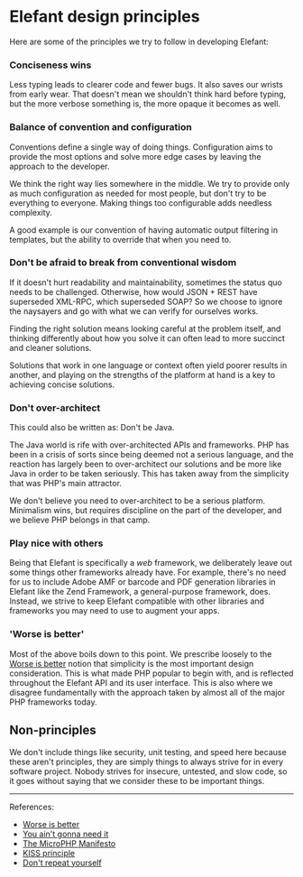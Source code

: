# Elefant design principles

Here are some of the principles we try to follow in developing Elefant:

### Conciseness wins

Less typing leads to clearer code and fewer bugs. It also saves our wrists from early wear. That doesn't mean we shouldn't think hard before typing, but the more verbose something is, the more opaque it becomes as well.

### Balance of convention and configuration

Conventions define a single way of doing things. Configuration aims to provide the most options and solve more edge cases by leaving the approach to the developer.

We think the right way lies somewhere in the middle. We try to provide only as much configuration as needed for most people, but don't try to be everything to everyone. Making things too configurable adds needless complexity.

A good example is our convention of having automatic output filtering in templates, but the ability to override that when you need to.

### Don't be afraid to break from conventional wisdom

If it doesn't hurt readability and maintainability, sometimes the status quo needs to be challenged. Otherwise, how would JSON + REST have superseded XML-RPC, which superseded SOAP? So we choose to ignore the naysayers and go with what we can verify for ourselves works.

Finding the right solution means looking careful at the problem itself, and thinking differently about how you solve it can often lead to more succinct and cleaner solutions.

Solutions that work in one language or context often yield poorer results in another, and playing on the strengths of the platform at hand is a key to achieving concise solutions.

### Don't over-architect

This could also be written as: Don't be Java.

The Java world is rife with over-architected APIs and frameworks. PHP has been in a crisis of sorts since being deemed not a serious language, and the reaction has largely been to over-architect our solutions and be more like Java in order to be taken seriously. This has taken away from the simplicity that was PHP's main attractor.

We don't believe you need to over-architect to be a serious platform. Minimalism wins, but requires discipline on the part of the developer, and we believe PHP belongs in that camp.

### Play nice with others

Being that Elefant is specifically a *web* framework, we deliberately leave out some things other frameworks already have. For example, there's no need for us to include Adobe AMF or barcode and PDF generation libraries in Elefant like the Zend Framework, a general-purpose framework, does. Instead, we strive to keep Elefant compatible with other libraries and frameworks you may need to use to augment your apps.

### 'Worse is better'

Most of the above boils down to this point. We prescribe loosely to the [Worse is better](http://en.wikipedia.org/wiki/Worse_is_better) notion that simplicity is the most important design consideration. This is what made PHP popular to begin with, and is reflected throughout the Elefant API and its user interface. This is also where we disagree fundamentally with the approach taken by almost all of the major PHP frameworks today.

## Non-principles

We don't include things like security, unit testing, and speed here because these aren't principles, they are simply things to always strive for in every software project. Nobody strives for insecure, untested, and slow code, so it goes without saying that we consider these to be important things.

----

References:

* [Worse is better](http://en.wikipedia.org/wiki/Worse_is_better)
* [You ain't gonna need it](http://en.wikipedia.org/wiki/You_ain't_gonna_need_it)
* [The MicroPHP Manifesto](http://microphp.org/)
* [KISS principle](http://en.wikipedia.org/wiki/KISS_principle)
* [Don't repeat yourself](http://en.wikipedia.org/wiki/Don%27t_repeat_yourself)

